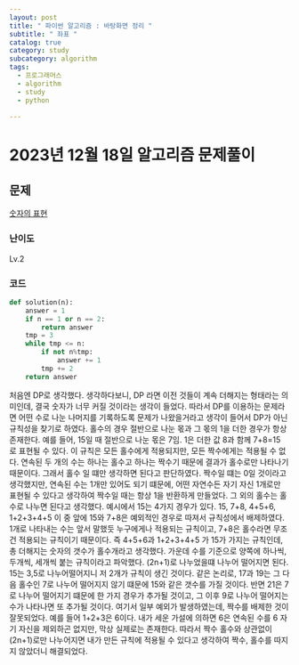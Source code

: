```yaml
---
layout: post
title: " 파이썬 알고리즘 : 바탕화면 정리 "
subtitle: " 좌표 "
catalog: true
category: study
subcategory: algorithm
tags:
  - 프로그래머스
  - algorithm
  - study
  - python

---
```


# 2023년 12월 18일 알고리즘 문제풀이

## 문제

[숫자의 표현](https://school.programmers.co.kr/learn/courses/30/lessons/12924)

### 난이도

Lv.2

### 코드

```python
def solution(n):
    answer = 1
    if n == 1 or n == 2:
        return answer
    tmp = 3
    while tmp <= n:
        if not n%tmp:
            answer += 1
        tmp += 2
    return answer
```

 처음엔 DP로 생각했다. 생각하다보니, DP 라면 이전 것들이 계속 더해지는 형태라는 의미인데, 결국 숫자가 너무 커질 것이라는 생각이 들었다. 따라서 DP를 이용하는 문제라면 어떤 수로 나눈 나머지를 기록하도록 문제가 나왔을거라고 생각이 들어서 DP가 아닌 규칙성을 찾기로 하였다. 
 홀수의 경우 절반으로 나눈 몫과 그 몫의 1을 더한 경우가 항상 존재한다. 예를 들어, 15일 때 절반으로 나눈 몫은 7임. 1은 더한 값 8과 함께 7+8=15 로 표현될 수 있다. 이 규칙은 모든 홀수에게 적용되지만, 모든 짝수에게는 적용될 수 없다. 연속된 두 개의 수는 하나는 홀수고 하나는 짝수기 때문에 결과가 홀수로만 나타나기 때문이다. 그래서 홀수 일 떄만 생각하면 된다고 판단하였다. 짝수일 떄는 0일 것이라고 생각했지만, 연속된 수는 1개만 있어도 되기 떄문에, 어떤 자연수든 자기 자신 1개로만 표현될 수 있다고 생각하여 짝수일 때는 항상 1을 반환하게 만들었다. 
 그 외의 홀수는 홀수로 나누면 된다고 생각했다. 
 예시에서 15는 4가지 경우가 있다. 15, 7+8, 4+5+6, 1+2+3+4+5 이 중 앞에 15와 7+8은 예외적인 경우로 따져서 규칙성에서 배제하였다. 1개로 나타내는 수는 앞서 말했듯 누구에게나 적용되는 규칙이고, 7+8은 홀수라면 무조건 적용되는 규칙이기 때문이다. 즉 4+5+6과 1+2+3+4+5 가 15가 가지는 규칙인데, 총 더해지는 숫자의 갯수가 홀수개라고 생각했다. 가운데 수를 기준으로 양쪽에 하나씩, 두개씩, 세개씩 붙는 규칙이라고 파악했다. 
 (2n+1)로 나누었을떄 나누어 떨어지면 된다. 15는 3,5로 나누어떨어지니 저 2개가 규칙이 생긴 것이다. 
 같은 논리로, 17과 19는 그 다음 홀수인 7로 나누어 떨어지지 않기 떄문에 15와 같은 갯수를 가질 것이다. 반면 21은 7로 나누어 떨어지기 떄문에 한 가지 경우가 추가될 것이고, 그 이후 9로 나누어 떨어지는 수가 나타나면 또 추가될 것이다. 여기서 일부 예외가 발생하였는데, 짝수를 배제한 것이 잘못되었다. 예를 들어 1+2+3은 6이다. 내가 세운 가설에 의하면 6은 연속된 수를 6 자기 자신을 제외하곤 없지만, 막상 실제로는 존재한다. 따라서 짝수 홀수와 상관없이 (2n+1)로만 나누어지면 내가 만든 규칙에 적용될 수 있다고 생각하여 짝수, 홀수를 따지지 않았더니
 해결되었다.
